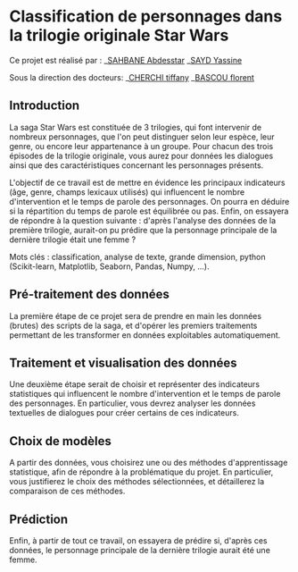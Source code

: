 # Classification de personnages dans la trilogie originale Star Wars
Ce projet est réalisé par : 
_[SAHBANE Abdesstar](https://github.com/asahbane)
_[SAYD Yassine](https://github.com/saydyassine)

Sous la direction des docteurs:
_[CHERCHI tiffany](https://github.com/tiffanycherchi)
_[BASCOU florent](https://github.com/BascouFlorent)



## Introduction

La saga Star Wars est constituée de 3 trilogies, qui font intervenir de nombreux personnages, que l'on peut distinguer selon leur espèce, leur genre, ou encore leur appartenance à un groupe. Pour chacun des trois épisodes de la trilogie originale, vous aurez pour données les dialogues ainsi que des caractéristiques concernant les personnages présents.

L'objectif de ce travail est de mettre en évidence les principaux indicateurs (âge, genre, champs lexicaux utilisés) qui influencent le nombre d'intervention et le temps de parole des personnages. On pourra en déduire si la répartition du temps de parole est équilibrée ou pas. Enfin, on essayera de répondre à la question suivante : d'après l'analyse des données de la première trilogie, aurait-on pu prédire que la personnage principale de la dernière trilogie était une femme ?

Mots clés : classification, analyse de texte, grande dimension, python (Scikit-learn, Matplotlib, Seaborn, Pandas, Numpy, ...).

## Pré-traitement des données

La première étape de ce projet sera de prendre en main les données (brutes) des scripts de la saga, et d'opérer les premiers traitements permettant de les transformer en données exploitables automatiquement.

## Traitement et visualisation des données

Une deuxième étape serait de choisir et représenter des indicateurs statistiques qui influencent le nombre d'intervention et le temps de parole des personnages. En particulier,  vous devrez analyser les données textuelles de dialogues pour créer certains de ces indicateurs.

## Choix de modèles

A partir des données, vous choisirez une ou des méthodes d'apprentissage statistique, afin de répondre à la problématique du projet. En particulier, vous justifierez le choix des méthodes sélectionnées, et détaillerez la comparaison de ces méthodes.

## Prédiction

Enfin, à partir de tout ce travail, on essayera de prédire si, d'après ces données, le personnage principale de la dernière trilogie aurait été une femme.
